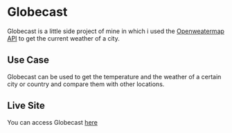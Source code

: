 # Globecast
Globecast is a little side project of mine in which i used the [Openweatermap API](https://openweathermap.org/) to get the current weather of a city.

## Use Case
Globecast can be used to get the temperature and the weather of a certain city or country and compare them with other locations.

## Live Site
You can access Globecast [here](https://l0rdix.github.io/Globecast/)
